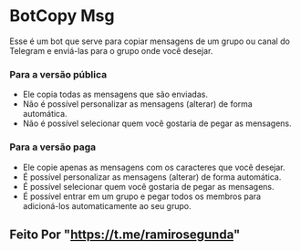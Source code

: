 # BotCopy Msg

Esse é um bot que serve para copiar mensagens de um grupo ou canal do Telegram e enviá-las para o grupo onde você desejar.

### Para a versão pública
* Ele copia todas as mensagens que são enviadas.
* Não é possível personalizar as mensagens (alterar) de forma automática.
* Não é possível selecionar quem você gostaria de pegar as mensagens.

### Para a versão paga
* Ele copie apenas as mensagens com os caracteres que você desejar.
* É possível personalizar as mensagens (alterar) de forma automática.
* É possível selecionar quem você gostaria de pegar as mensagens.
* É possível entrar em um grupo e pegar todos os membros para adicioná-los automaticamente ao seu grupo.

## Feito Por "https://t.me/ramirosegunda"